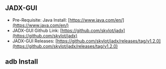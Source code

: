 ## JADX-GUI
- Pre-Requisite: Java Install: [https://www.java.com/en/](https://www.java.com/en/)
- JADX-GUI Github Link: [https://github.com/skylot/jadx](https://github.com/skylot/jadx)
- JADX-GUI Releases: [https://github.com/skylot/jadx/releases/tag/v1.2.0](https://github.com/skylot/jadx/releases/tag/v1.2.0)

## adb Install
